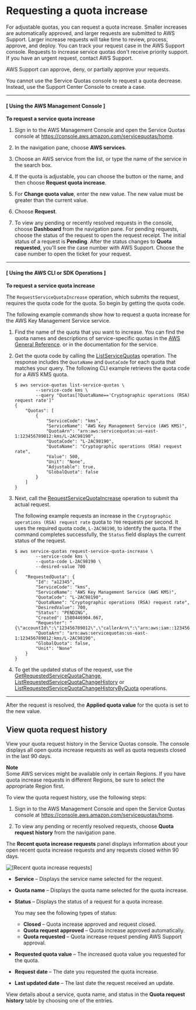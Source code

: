 # Requesting a quota increase<a name="request-quota-increase"></a>

For adjustable quotas, you can request a quota increase\. Smaller increases are automatically approved, and larger requests are submitted to AWS Support\. Larger increase requests will take time to review, process, approve, and deploy\. You can track your request case in the AWS Support console\. Requests to increase service quotas don't receive priority support\. If you have an urgent request, contact AWS Support\.

AWS Support can approve, deny, or partially approve your requests\.

You cannot use the Service Quotas console to request a quota decrease\. Instead, use the Support Center Console to create a case\.

------
#### [ Using the AWS Management Console ]

**To request a service quota increase**

1. Sign in to the AWS Management Console and open the Service Quotas console at [https://console\.aws\.amazon\.com/servicequotas/home](https://console.aws.amazon.com/servicequotas/home)\.

1. In the navigation pane, choose **AWS services**\.

1. Choose an AWS service from the list, or type the name of the service in the search box\.

1. If the quota is adjustable, you can choose the button or the name, and then choose **Request quota increase**\.

1. For **Change quota value**, enter the new value\. The new value must be greater than the current value\.

1. Choose **Request**\.

1. To view any pending or recently resolved requests in the console, choose **Dashboard** from the navigation pane\. For pending requests, choose the status of the request to open the request receipt\. The initial status of a request is **Pending**\. After the status changes to **Quota requested**, you'll see the case number with AWS Support\. Choose the case number to open the ticket for your request\.

------
#### [ Using the AWS CLI or SDK Operations ]

**To request a service quota increase**

The `RequestServiceQuotaIncrease` operation, which submits the request, requires the quota code for the quota\. So begin by getting the quota code\.

The following example commands show how to request a quota increase for the AWS Key Management Service service\.

1. Find the name of the quota that you want to increase\. You can find the quota names and descriptions of service\-specific quotas in the [AWS General Reference](https://docs.aws.amazon.com/general/latest/gr/aws-service-information.html)\. or in the documentation for the service\.

1. Get the quota code by calling the [ListServiceQuotas](https://docs.aws.amazon.com/servicequotas/2019-06-24/apireference/API_ListServiceQuotas.html) operation\. The response includes the `QuotaName` and `QuotaCode` for each quota that matches your query\. The following CLI example retrieves the quota code for a AWS KMS quota\.

   ```
   $ aws service-quotas list-service-quotas \
           --service-code kms \
           --query "Quotas[?QuotaName=='Cryptographic operations (RSA) request rate']"
   {
       "Quotas": [
           {
               "ServiceCode": "kms",
               "ServiceName": "AWS Key Management Service (AWS KMS)",
               "QuotaArn": "arn:aws:servicequotas:us-east-1:123456789012:kms/L-2AC98190",
               "QuotaCode": "L-2AC98190",
               "QuotaName": "Cryptographic operations (RSA) request rate",
               "Value": 500,
               "Unit": "None",
               "Adjustable": true,
               "GlobalQuota": false
           }
       ]
   }
   ```

1. Next, call the [RequestServiceQuotaIncrease](https://docs.aws.amazon.com/servicequotas/2019-06-24/apireference/API_RequestServiceQuotaIncrease.html) operation to submit tha actual request\.

   The following example requests an increase in the `Cryptographic operations (RSA) request rate` quota to `700` requests per second\. It uses the required quota code, `L-2AC98190`, to identify the quota\. If the command completes successfully, the `Status` field displays the current status of the request\. 

   ```
   $ aws service-quotas request-service-quota-increase \
           --service-code kms \
           --quota-code L-2AC98190 \
           --desired-value 700
   {
       "RequestedQuota": {
           "Id": "a12345",
           "ServiceCode": "kms",
           "ServiceName": "AWS Key Management Service (AWS KMS)",
           "QuotaCode": "L-2AC98190",
           "QuotaName": "Cryptographic operations (RSA) request rate",
           "DesiredValue": 700,
           "Status": "PENDING",
           "Created": 1580446904.067,
           "Requester": "{\"accountId\":\"123456789012\",\"callerArn\":\"arn:aws:iam::123456789012:root\"}",
           "QuotaArn": "arn:aws:servicequotas:us-east-1:123456789012:kms/L-2AC98190",
           "GlobalQuota": false,
           "Unit": "None"
       }
   }
   ```

1. To get the updated status of the request, use the [GetRequestedServiceQuotaChange](https://docs.aws.amazon.com/servicequotas/2019-06-24/apireference/API_GetRequestedServiceQuotaChange.html), [ListRequestedServiceQuotaChangeHistory](https://docs.aws.amazon.com/servicequotas/2019-06-24/apireference/API_ListRequestedServiceQuotaChangeHistory.html) or [ListRequestedServiceQuotaChangeHistoryByQuota](https://docs.aws.amazon.com/servicequotas/2019-06-24/apireference/API_ListRequestedServiceQuotaChangeHistoryByQuota.html) operations\.

------

After the request is resolved, the **Applied quota value** for the quota is set to the new value\.

## View quota request history<a name="quota-history"></a>

 View your quota request history in the Service Quotas console\. The console displays all open quota increase requests as well as quota requests closed in the last 90 days\.

**Note**  
Some AWS services might be available only in certain Regions\. If you have quota increase requests in different Regions, be sure to select the appropriate Region first\. 

To view the quota request history, use the following steps:

1. Sign in to the AWS Management Console and open the Service Quotas console at [https://console\.aws\.amazon\.com/servicequotas/home](https://console.aws.amazon.com/servicequotas/home)\.

1. To view any pending or recently resolved requests, choose **Quota request history** from the navigation pane\.

The **Recent quota increase requests** panel displays information about your open recent quota increase requests and any requests closed within 90 days\.

![\[Recent quota increase requests\]](http://docs.aws.amazon.com/servicequotas/latest/userguide/images/quota-request-history.png)
+ **Service** – Displays the service name selected for the request\.
+ **Quota name** – Displays the quota name selected for the quota increase\.
+ **Status** – Displays the status of a request for a quota increase\.

  You may see the following types of status:
  + **Closed** – Quota increase approved and request closed\.
  + **Quota request approved** – Quota increase approved automatically\. 
  + **Quota requested** – Quota increase request pending AWS Support approval\.
+ **Requested quota value** – The increased quota value you requested for the quota\.
+ **Request date** – The date you requested the quota increase\.
+ **Last updated date** – The last date the request received an update\.

View details about a service, quota name, and status in the **Quota request history** table by choosing one of the entries\.